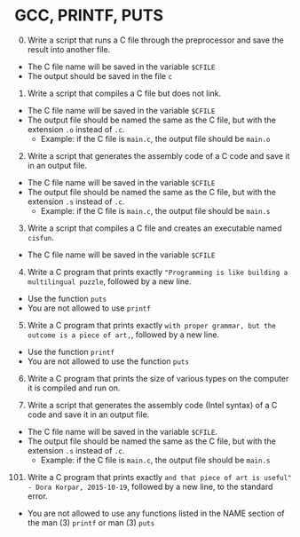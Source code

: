 # GCC, PRINTF, PUTS

0. Write a script that runs a C file through the preprocessor and save the result
into another file.

  * The C file name will be saved in the variable `$CFILE`
  * The output should be saved in the file `c`

1. Write a script that compiles a C file but does not link.

  * The C file name will be saved in the variable `$CFILE`
  * The output file should be named the same as the C file, but with the extension `.o` instead of `.c`. 
    * Example: if the C file is `main.c`, the output file should be `main.o`

2. Write a script that generates the assembly code of a C code and save it in an
output file.

  * The C file name will be saved in the variable `$CFILE`
  * The output file should be named the same as the C file, but with the extension `.s` instead of `.c`. 
    * Example: if the C file is `main.c`, the output file should be `main.s`

3. Write a script that compiles a C file and creates an executable named
`cisfun`.

  * The C file name will be saved in the variable `$CFILE`

4. Write a C program that prints exactly `"Programming is like building a
multilingual puzzle`, followed by a new line.

  * Use the function `puts`
  * You are not allowed to use `printf`

5. Write a C program that prints exactly `with proper grammar, but the outcome is
a piece of art,`, followed by a new line.

  * Use the function `printf`
  * You are not allowed to use the function `puts`

6. Write a C program that prints the size of various types on the computer it is
compiled and run on.

100. Write a script that generates the assembly code (Intel syntax) of a C code and
save it in an output file.

  * The C file name will be saved in the variable `$CFILE`.
  * The output file should be named the same as the C file, but with the extension `.s` instead of `.c`. 
    * Example: if the C file is `main.c`, the output file should be `main.s`

101. Write a C program that prints exactly `and that piece of art is useful" - Dora
Korpar, 2015-10-19`, followed by a new line, to the standard error.

  * You are not allowed to use any functions listed in the NAME section of the man (3) `printf` or man (3) `puts`
